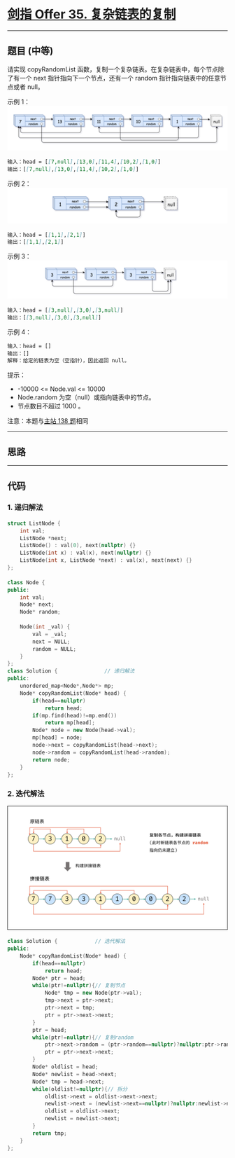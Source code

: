 # [剑指 Offer 35. 复杂链表的复制](https://leetcode.cn/problems/fu-za-lian-biao-de-fu-zhi-lcof/description/)

---

## 题目 (中等)

请实现 copyRandomList 函数，复制一个复杂链表。在复杂链表中，每个节点除了有一个 next 指针指向下一个节点，还有一个 random 指针指向链表中的任意节点或者 null。  

示例 1：  
![Alt text](https://github.com/yang-yang-o-o/CodingNotes/blob/main/Coding/asset/offer_35_1.png)  

```markdown
输入：head = [[7,null],[13,0],[11,4],[10,2],[1,0]]
输出：[[7,null],[13,0],[11,4],[10,2],[1,0]]
```

示例 2：  
![Alt text](https://github.com/yang-yang-o-o/CodingNotes/blob/main/Coding/asset/offer_35_2.png)  

```markdown
输入：head = [[1,1],[2,1]]
输出：[[1,1],[2,1]]
```

示例 3：  
![Alt text](https://github.com/yang-yang-o-o/CodingNotes/blob/main/Coding/asset/offer_35_3.png)  

```markdown
输入：head = [[3,null],[3,0],[3,null]]
输出：[[3,null],[3,0],[3,null]]
```

示例 4：  

```markdown
输入：head = []
输出：[]
解释：给定的链表为空（空指针），因此返回 null。
```

提示：  

- -10000 <= Node.val <= 10000
- Node.random 为空（null）或指向链表中的节点。
- 节点数目不超过 1000 。

注意：本题与[主站 138 题](https://leetcode-cn.com/problems/copy-list-with-random-pointer/)相同  

---

## 思路

---

## 代码

### 1. 递归解法

```C++
struct ListNode {
    int val;
    ListNode *next;
    ListNode() : val(0), next(nullptr) {}
    ListNode(int x) : val(x), next(nullptr) {}
    ListNode(int x, ListNode *next) : val(x), next(next) {}
};

class Node {
public:
    int val;
    Node* next;
    Node* random;
    
    Node(int _val) {
        val = _val;
        next = NULL;
        random = NULL;
    }
};
class Solution {               // 递归解法
public:
    unordered_map<Node*,Node*> mp;
    Node* copyRandomList(Node* head) {
        if(head==nullptr)
            return head;
        if(mp.find(head)!=mp.end())
            return mp[head];
        Node* node = new Node(head->val);
        mp[head] = node;
        node->next = copyRandomList(head->next);
        node->random = copyRandomList(head->random);
        return node;
    }
};
```

### 2. 迭代解法

![Alt text](https://github.com/yang-yang-o-o/CodingNotes/blob/main/Coding/asset/offer_35_4.png)

```C++
class Solution {            // 迭代解法
public:
    Node* copyRandomList(Node* head) {
        if(head==nullptr)
            return head;
        Node* ptr = head;
        while(ptr!=nullptr){// 复制节点
            Node* tmp = new Node(ptr->val);
            tmp->next = ptr->next;
            ptr->next = tmp;
            ptr = ptr->next->next;
        }
        ptr = head;
        while(ptr!=nullptr){// 复制random
            ptr->next->random = (ptr->random==nullptr)?nullptr:ptr->random->next;
            ptr = ptr->next->next;
        }
        Node* oldlist = head;
        Node* newlist = head->next;
        Node* tmp = head->next;
        while(oldlist!=nullptr){// 拆分
            oldlist->next = oldlist->next->next;
            newlist->next = (newlist->next==nullptr)?nullptr:newlist->next->next;
            oldlist = oldlist->next;
            newlist = newlist->next;
        }
        return tmp;
    }
};
```
